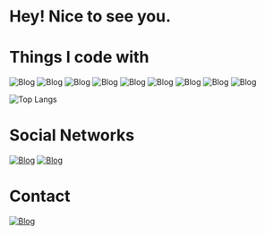 # Hey! Nice to see you.

# Things I code with

![Blog](https://img.shields.io/badge/JavaScript-F7DF1E?style=for-the-badge&logo=javascript&logoColor=black)
![Blog](https://img.shields.io/badge/React-20232A?style=for-the-badge&logo=react&logoColor=61DAFB)
![Blog](https://img.shields.io/badge/HTML5-E34F26?style=for-the-badge&logo=html5&logoColor=white)
![Blog](https://img.shields.io/badge/CSS3-1572B6?style=for-the-badge&logo=css3&logoColor=white)
![Blog](https://img.shields.io/badge/Sass-CC6699?style=for-the-badge&logo=sass&logoColor=white)
![Blog](https://img.shields.io/badge/PHP-777BB4?style=for-the-badge&logo=php&logoColor=white)
![Blog](https://img.shields.io/badge/MySQL-00000F?style=for-the-badge&logo=mysql&logoColor=white)
![Blog](https://img.shields.io/badge/PostgreSQL-316192?style=for-the-badge&logo=postgresql&logoColor=white)
![Blog](https://img.shields.io/badge/Wordpress-21759B?style=for-the-badge&logo=wordpress&logoColor=white)

<!-- ![Claudio Cirino jr GitHub stats](https://github-readme-stats.vercel.app/api?username=cirinojr&show_icons=true&theme=dracula) -->

![Top Langs](https://github-readme-stats.vercel.app/api/top-langs/?username=cirinojr&langs_count=8)

# Social Networks

[![Blog](https://img.shields.io/badge/LinkedIn-0077B5?style=for-the-badge&logo=linkedin&logoColor=white)](https://www.linkedin.com/in/claudio-cirino/)
[![Blog](https://img.shields.io/badge/Codepen-000000?style=for-the-badge&logo=codepen&logoColor=white)](https://codepen.io/claudio-cirino-jr)

# Contact

[![Blog](https://img.shields.io/badge/Gmail-D14836?style=for-the-badge&logo=gmail&logoColor=white)](mailto:claudiocirino@gmail.com)
